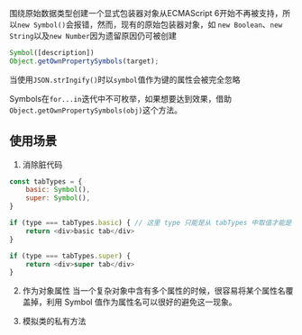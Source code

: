 围绕原始数据类型创建一个显式包装器对象从ECMAScript 6开始不再被支持，所以`new Symbol()`会报错，然而，现有的原始包装器对象，如 `new Boolean`、`new String`以及`new Number`因为遗留原因仍可被创建


```js
Symbol([description])
Object.getOwnPropertySymbols(target);
```

当使用`JSON.strIngify()`时以`symbol`值作为键的属性会被完全忽略

Symbols在`for...in`迭代中不可枚举，如果想要达到效果，借助`Object.getOwnPropertySymbols(obj)`这个方法。

## 使用场景

1. 消除脏代码

```js
const tabTypes = {
    basic: Symbol(),
    super: Symbol(),
}

if (type === tabTypes.basic) { // 这里 type 只能是从 tabTypes 中取值才能是 true 了
    return <div>basic tab</div>
}

if (type === tabTypes.super) {
    return <div>super tab</div>
}
```

2. 作为对象属性 当一个复杂对象中含有多个属性的时候，很容易将某个属性名覆盖掉，利用 Symbol 值作为属性名可以很好的避免这一现象。

3. 模拟类的私有方法